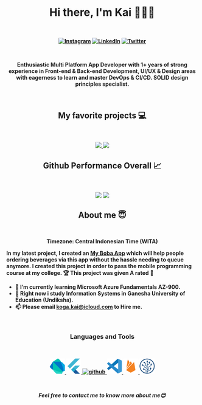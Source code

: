 <p>
  <h1 align="center"><b>Hi there, I'm Kai 🙋🏻‍♂️</h1>
</p>
<br />
<p align="center">
  <a href="https://www.instagram.com/kaikoga45" target="_blank"><img src="https://img.shields.io/badge/Instagram-%23E4405F.svg?&style=flat-square&logo=instagram&logoColor=white" height="32px" alt="Instagram"></a>
<a href="https://www.linkedin.com/in/kai-koga-170a691a0/" target="_blank"><img src="https://img.shields.io/badge/linkedin-%230077B5.svg?&style=for-the-badge&logo=linkedin&logoColor=white" height="32px" alt="LinkedIn"></a>
<a href="https://twitter.com/kai_koga" target="_blank"><img src="https://img.shields.io/badge/twitter-%231DA1F2.svg?&style=for-the-badge&logo=twitter&logoColor=white" height="32px" alt="Twitter"></a>
</p>
</br>
<p align="center">Enthusiastic Multi Platform App Developer with 1+ years of strong experience in Front-end & Back-end Development, UI/UX & Design areas with eagerness to learn and master DevOps & CI/CD. SOLID design principles specialist.</p>
</br>
<h2 align="center">My favorite projects 💻</h2>
<br/>

<p align="center">
 <a href="https://github.com/kaikoga45/ditonton">
  <img align="" src="https://github-readme-stats.vercel.app/api/pin/?username=kaikoga45&repo=ditonton&theme=tokyonight" />
</a>
  <a href="https://github.com/kaikoga45/myboba">
  <img align="" src="https://github-readme-stats.vercel.app/api/pin/?username=kaikoga45&repo=myboba&theme=tokyonight" />
</a>
</p>

<h2 align="center">Github Performance Overall 📈</h2>
<br/>
<p align="center">
<img src="https://github-readme-stats.vercel.app/api?username=kaikoga45&theme=radical&show_icons=true" width="480"/>
<img src="https://github-readme-stats.vercel.app/api/top-langs/?username=kaikoga45&layout=compact&theme=nightowl" width="400" />
</p>

<h2 align="center">About me 😇</h2>
</br>
<p align="center">
Timezone: Central Indonesian Time (WITA)
</p>
<p>In my latest project, I created an <a href="https://github.com/kaikoga45/myboba">My Boba App</a> which will help people ordering beverages via this app without the hassle needing to queue anymore. I created this project in order to pass the mobile programming course at my college. 🏆 This project was given A rated 🥳</p>

- 🌱 I’m currently learning Microsoft Azure Fundamentals AZ-900.
- 🤔 Right now i study Information Systems in Ganesha University of Education (Undiksha).
- 📫 Please email koga.kai@icloud.com to Hire me.

</br>
<h3 align="center"> Languages and Tools</h3>
</p>
<br/>
<p align="center">
<a href="https://dart.dev" target="_blank"> <img src="https://github.com/devicons/devicon/blob/master/icons/dart/dart-original.svg" alt="dart" width="40" height="40"/> </a>
<a href="https://flutter.dev" target="_blank"> <img src="https://github.com/devicons/devicon/blob/master/icons/flutter/flutter-original.svg" alt="flutter" width="40" height="40"/> </a>
<a href="https://github.com" target="_blank"> <img src="https://github.com/YuriDevAT/YuriDevAT/blob/main/github_.png" alt="github" width="40" height="40"/> </a>
<a href="https://vscode.dev" target="_blank"> <img src="https://github.com/devicons/devicon/blob/master/icons/vscode/vscode-original.svg" alt="vscode" width="40" height="40"/> </a>
<a href="https://firebase.google.com/" target="_blank"> <img src="https://github.com/devicons/devicon/blob/master/icons/firebase/firebase-plain.svg" alt="firebase" width="40" height="40"/> </a>
<a href="https://www.sourcetreeapp.com" target="_blank"> <img src="https://github.com/devicons/devicon/blob/master/icons/sourcetree/sourcetree-original.svg" alt="sourcetree" width="40" height="40"/> </a>
</p>
</br>
<p align="center">
  <em><b>Feel free to contact me to know more about me</b>😊</em>
</p>
